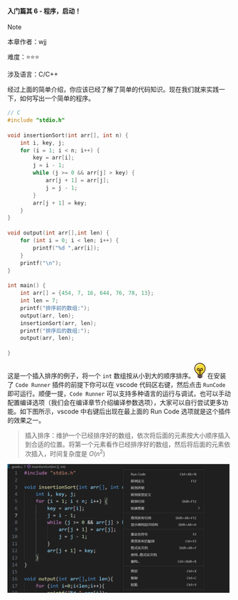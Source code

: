 #### <span id="run">入门篇其 6 - 程序，启动！</span>

> [!NOTE]
>
> 本章作者：wjj
>
> 难度：⭐⭐⭐
>
> 涉及语言：C/C++

经过上面的简单介绍，你应该已经了解了简单的代码知识。现在我们就来实践一下，如何写出一个简单的程序。

```c
// C
#include "stdio.h"

void insertionSort(int arr[], int n) {
    int i, key, j;
    for (i = 1; i < n; i++) {
        key = arr[i];
        j = i - 1;
        while (j >= 0 && arr[j] > key) {
            arr[j + 1] = arr[j];
            j = j - 1;
        }
        arr[j + 1] = key;
    }
}

void output(int arr[],int len) {
    for (int i = 0; i < len; i++) {
        printf("%d ",arr[i]);
    }
    printf("\n");
}

int main() {
    int arr[] = {454, 7, 16, 644, 76, 78, 13};
    int len = 7;
    printf("排序前的数组:");
    output(arr, len);
    insertionSort(arr, len);
    printf("排序后的数组:");
    output(arr, len);
    
}
```

这是一个插入排序的例子，将一个 `int` 数组按从小到大的顺序排序。<img src="../../assets/bulb.png" width=25px> 在安装了 `Code Runner` 插件的前提下你可以在 vscode 代码区右键，然后点击 `RunCode` 即可运行。顺便一提，`Code Runner` 可以支持多种语言的运行与调试，也可以手动配置编译选项（我们会在编译章节介绍编译参数选项），大家可以自行尝试更多功能。如下图所示，vscode 中右键后出现在最上面的 Run Code 选项就是这个插件的效果之一。

> 插入排序：维护一个已经排序好的数组，依次将后面的元素按大小顺序插入到合适的位置。将第一个元素看作已经排序好的数组，然后将后面的元素依次插入，时间复杂度是 $O(n^{2})$

<img src="../../assets/runcode.png" width=500>
